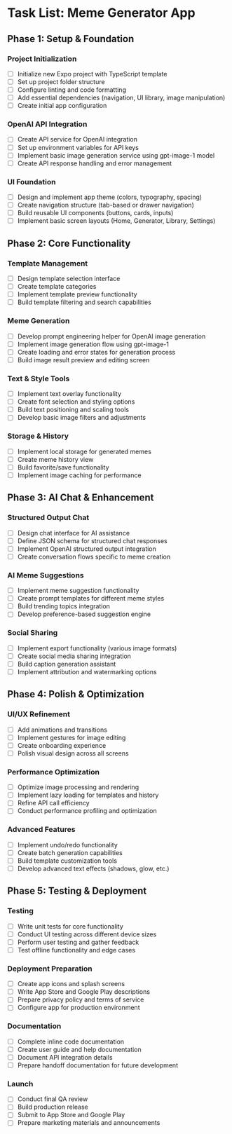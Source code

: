 # Task List: Meme Generator App

## Phase 1: Setup & Foundation

### Project Initialization
- [ ] Initialize new Expo project with TypeScript template
- [ ] Set up project folder structure
- [ ] Configure linting and code formatting
- [ ] Add essential dependencies (navigation, UI library, image manipulation)
- [ ] Create initial app configuration

### OpenAI API Integration
- [ ] Create API service for OpenAI integration
- [ ] Set up environment variables for API keys
- [ ] Implement basic image generation service using gpt-image-1 model
- [ ] Create API response handling and error management

### UI Foundation
- [ ] Design and implement app theme (colors, typography, spacing)
- [ ] Create navigation structure (tab-based or drawer navigation)
- [ ] Build reusable UI components (buttons, cards, inputs)
- [ ] Implement basic screen layouts (Home, Generator, Library, Settings)

## Phase 2: Core Functionality

### Template Management
- [ ] Design template selection interface
- [ ] Create template categories
- [ ] Implement template preview functionality
- [ ] Build template filtering and search capabilities

### Meme Generation
- [ ] Develop prompt engineering helper for OpenAI image generation
- [ ] Implement image generation flow using gpt-image-1
- [ ] Create loading and error states for generation process
- [ ] Build image result preview and editing screen

### Text & Style Tools
- [ ] Implement text overlay functionality
- [ ] Create font selection and styling options
- [ ] Build text positioning and scaling tools
- [ ] Develop basic image filters and adjustments

### Storage & History
- [ ] Implement local storage for generated memes
- [ ] Create meme history view
- [ ] Build favorite/save functionality
- [ ] Implement image caching for performance

## Phase 3: AI Chat & Enhancement

### Structured Output Chat
- [ ] Design chat interface for AI assistance
- [ ] Define JSON schema for structured chat responses
- [ ] Implement OpenAI structured output integration
- [ ] Create conversation flows specific to meme creation

### AI Meme Suggestions
- [ ] Implement meme suggestion functionality
- [ ] Create prompt templates for different meme styles
- [ ] Build trending topics integration
- [ ] Develop preference-based suggestion engine

### Social Sharing
- [ ] Implement export functionality (various image formats)
- [ ] Create social media sharing integration
- [ ] Build caption generation assistant
- [ ] Implement attribution and watermarking options

## Phase 4: Polish & Optimization

### UI/UX Refinement
- [ ] Add animations and transitions
- [ ] Implement gestures for image editing
- [ ] Create onboarding experience
- [ ] Polish visual design across all screens

### Performance Optimization
- [ ] Optimize image processing and rendering
- [ ] Implement lazy loading for templates and history
- [ ] Refine API call efficiency
- [ ] Conduct performance profiling and optimization

### Advanced Features
- [ ] Implement undo/redo functionality
- [ ] Create batch generation capabilities
- [ ] Build template customization tools
- [ ] Develop advanced text effects (shadows, glow, etc.)

## Phase 5: Testing & Deployment

### Testing
- [ ] Write unit tests for core functionality
- [ ] Conduct UI testing across different device sizes
- [ ] Perform user testing and gather feedback
- [ ] Test offline functionality and edge cases

### Deployment Preparation
- [ ] Create app icons and splash screens
- [ ] Write App Store and Google Play descriptions
- [ ] Prepare privacy policy and terms of service
- [ ] Configure app for production environment

### Documentation
- [ ] Complete inline code documentation
- [ ] Create user guide and help documentation
- [ ] Document API integration details
- [ ] Prepare handoff documentation for future development

### Launch
- [ ] Conduct final QA review
- [ ] Build production release
- [ ] Submit to App Store and Google Play
- [ ] Prepare marketing materials and announcements
